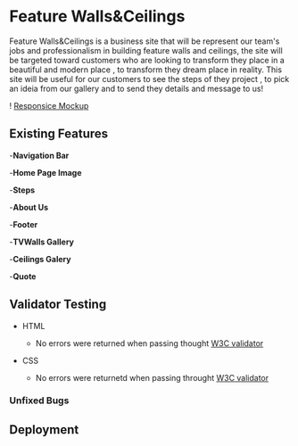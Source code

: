 # Feature Walls&Ceilings

Feature Walls&Ceilings is a business site that will be represent our team's jobs and professionalism in building feature walls and ceilings, the site will be targeted toward customers who are looking to transform they place in a beautiful and modern place , to transform they dream place in reality. This site will be useful for our customers to see the steps of they project , to pick an ideia from our gallery and to send they details and message to us!

! [Responsice Mockup](https://github.com/SerjMartin/Feature-Walls-Ceilings/blob/master/accets/css/images/responsice-monckup1.png)

## Existing Features

-__Navigation Bar__

-__Home Page Image__

-__Steps__

-__About Us__

-__Footer__

-__TVWalls Gallery__

-__Ceilings Galery__

-__Quote__

## Validator Testing

- HTML 
  - No errors were returned when passing thought [W3C validator](https://validator.w3.org/nu/?showsource=yes&doc=https%3A%2F%2Fserjmartin.github.io%2FFeature-Walls-Ceilings%2F)

- CSS
  - No errors were returnetd when passing throught [W3C validator](https://validator.w3.org/nu/?showsource=yes&doc=https%3A%2F%2Fserjmartin.github.io%2FFeature-Walls-Ceilings%2F#textarea)

### Unfixed Bugs

## Deployment

